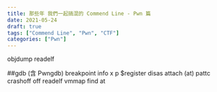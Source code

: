 ```yaml
---
title: 那些年 我們一起搞混的 Commend Line - Pwn 篇
date: 2021-05-24
draft: true
tags: ["Commend Line", "Pwn", "CTF"]
categories: ["Pwn"]
---
```

<!--more-->

objdump
readelf


##gdb (含 Pwngdb)
breakpoint
info
x
p
$register
disas
attach (at)
pattc
crashoff
off
readelf
vmmap
find
at
